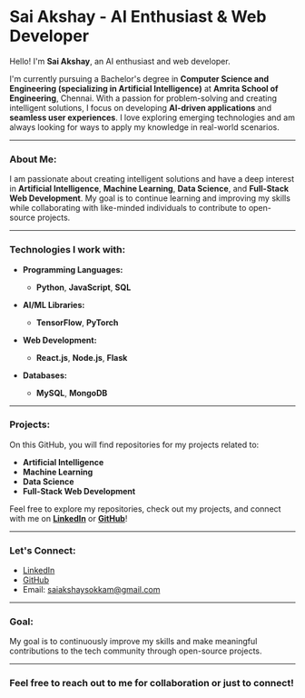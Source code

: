# **Sai Akshay - AI Enthusiast & Web Developer**

Hello! I'm **Sai Akshay**, an AI enthusiast and web developer.

I'm currently pursuing a Bachelor's degree in **Computer Science and Engineering (specializing in Artificial Intelligence)** at **Amrita School of Engineering**, Chennai. With a passion for problem-solving and creating intelligent solutions, I focus on developing **AI-driven applications** and **seamless user experiences**. I love exploring emerging technologies and am always looking for ways to apply my knowledge in real-world scenarios.

---

### **About Me:**

I am passionate about creating intelligent solutions and have a deep interest in **Artificial Intelligence**, **Machine Learning**, **Data Science**, and **Full-Stack Web Development**. My goal is to continue learning and improving my skills while collaborating with like-minded individuals to contribute to open-source projects. 

---

### **Technologies I work with:**

- **Programming Languages:**
  - **Python**, **JavaScript**, **SQL**
  
- **AI/ML Libraries:**
  - **TensorFlow**, **PyTorch**
  
- **Web Development:**
  - **React.js**, **Node.js**, **Flask**
  
- **Databases:**
  - **MySQL**, **MongoDB**

---

### **Projects:**

On this GitHub, you will find repositories for my projects related to:

- **Artificial Intelligence**  
- **Machine Learning**  
- **Data Science**  
- **Full-Stack Web Development**

Feel free to explore my repositories, check out my projects, and connect with me on **[LinkedIn](https://www.linkedin.com/in/Sai-Akshay)** or **[GitHub](https://github.com/Sai-Akshay)**!

---

### **Let's Connect:**

- [LinkedIn](https://www.linkedin.com/in/Sai-Akshay)  
- [GitHub](https://github.com/Sai-Akshay)  
- Email: [saiakshaysokkam@gmail.com](mailto:saiakshaysokkam@gmail.com)

---

### **Goal:**

My goal is to continuously improve my skills and make meaningful contributions to the tech community through open-source projects.

---

### **Feel free to reach out to me for collaboration or just to connect!**
